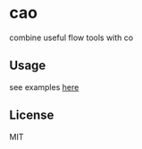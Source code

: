 cao
===

combine useful flow tools with co

## Usage

see examples [here](https://github.com/dead-horse/cao/blob/master/example)

## License

MIT
